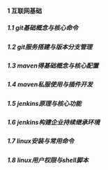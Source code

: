 #### 1 互联网基础
##### 1.1 git基础概念与核心命令 
##### 1.2 git服务搭建与版本分支管理
##### 1.3 maven得基础概念与核心配置
##### 1.4 maven私服使用与插件开发
##### 1.5 jenkins原理与核心功能
##### 1.6 jenkins构建企业持续继承环境
##### 1.7 linux安装与常用命令
##### 1.8 linux用户权限与shell脚本
